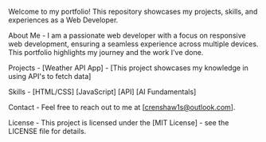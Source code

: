 Welcome to my portfolio! This repository showcases my projects, skills, and experiences as a Web Developer.

About Me -
I am a passionate web developer with a focus on responsive web development, ensuring a seamless experience across multiple devices. This portfolio highlights my journey and the work I've done.

Projects -
[Weather API App] - [This project showcases my knowledge in using API's to fetch data]

Skills -
[HTML/CSS]
[JavaScript]
[API]
[AI Fundamentals]

Contact -
Feel free to reach out to me at [crenshaw1s@outlook.com].

License -
This project is licensed under the [MIT License] - see the LICENSE file for details.
